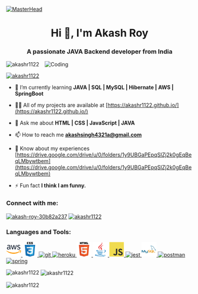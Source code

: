 [![MasterHead](https://img.freepik.com/free-vector/digital-coding-background-with-numbers-zero-one_1017-30363.jpg?w=2000)](https://piyush1856.io)
<h1 align="center">Hi 👋, I'm Akash Roy</h1>
<h3 align="center">A passionate JAVA Backend developer from India</h3>
<img align="right" alt="Coding" width="400" src ="https://cdn.dribbble.com/users/1162077/screenshots/3848914/programmer.gif">

<p align="left"> <img src="https://komarev.com/ghpvc/?username=piyush1856&label=Profile%20views&color=0e75b6&style=flat" alt="akashr1122" /> </p>

<p align="left"> <a href="https://github.com/ryo-ma/github-profile-trophy"><img src="https://github-profile-trophy.vercel.app/?username=akashr1122" alt="akashr1122" /></a> </p>

- 🌱 I’m currently learning **JAVA | SQL | MySQL | Hibernate | AWS | SpringBoot**

- 👨‍💻 All of my projects are available at [https://akashr1122.github.io/](https://akashr1122.github.io/)

- 💬 Ask me about **HTML | CSS | JavaScript | JAVA**

- 📫 How to reach me **akashsingh4321a@gmail.com**

- 📄 Know about my experiences [https://drive.google.com/drive/u/0/folders/1y9UBGaPEpqSIZj2k0gEqBeqLMbywtbem](https://drive.google.com/drive/u/0/folders/1y9UBGaPEpqSIZj2k0gEqBeqLMbywtbem)

- ⚡ Fun fact **I think I am funny.**

<h3 align="left">Connect with me:</h3>
<p align="left">
<a href="https://www.linkedin.com/in/akash-roy-30b82a237/" target="blank"><img align="center" src="https://raw.githubusercontent.com/rahuldkjain/github-profile-readme-generator/master/src/images/icons/Social/linked-in-alt.svg" alt="akash-roy-30b82a237" height="30" width="40" /></a>
<a href="https://leetcode.com/akash1122/" target="blank"><img align="center" src="https://raw.githubusercontent.com/rahuldkjain/github-profile-readme-generator/master/src/images/icons/Social/leet-code.svg" alt="akashr1122" height="30" width="40" /></a>
</p>

<h3 align="left">Languages and Tools:</h3>
<p align="left"> <a href="https://aws.amazon.com" target="_blank" rel="noreferrer"> <img src="https://raw.githubusercontent.com/devicons/devicon/master/icons/amazonwebservices/amazonwebservices-original-wordmark.svg" alt="aws" width="40" height="40"/> </a> <a href="https://www.w3schools.com/css/" target="_blank" rel="noreferrer"> <img src="https://raw.githubusercontent.com/devicons/devicon/master/icons/css3/css3-original-wordmark.svg" alt="css3" width="40" height="40"/> </a> <a href="https://git-scm.com/" target="_blank" rel="noreferrer"> <img src="https://www.vectorlogo.zone/logos/git-scm/git-scm-icon.svg" alt="git" width="40" height="40"/> </a> <a href="https://heroku.com" target="_blank" rel="noreferrer"> <img src="https://www.vectorlogo.zone/logos/heroku/heroku-icon.svg" alt="heroku" width="40" height="40"/> </a> <a href="https://www.w3.org/html/" target="_blank" rel="noreferrer"> <img src="https://raw.githubusercontent.com/devicons/devicon/master/icons/html5/html5-original-wordmark.svg" alt="html5" width="40" height="40"/> </a> <a href="https://www.java.com" target="_blank" rel="noreferrer"> <img src="https://raw.githubusercontent.com/devicons/devicon/master/icons/java/java-original.svg" alt="java" width="40" height="40"/> </a> <a href="https://developer.mozilla.org/en-US/docs/Web/JavaScript" target="_blank" rel="noreferrer"> <img src="https://raw.githubusercontent.com/devicons/devicon/master/icons/javascript/javascript-original.svg" alt="javascript" width="40" height="40"/> </a> <a href="https://jestjs.io" target="_blank" rel="noreferrer"> <img src="https://www.vectorlogo.zone/logos/jestjsio/jestjsio-icon.svg" alt="jest" width="40" height="40"/> </a> <a href="https://www.mysql.com/" target="_blank" rel="noreferrer"> <img src="https://raw.githubusercontent.com/devicons/devicon/master/icons/mysql/mysql-original-wordmark.svg" alt="mysql" width="40" height="40"/> </a> <a href="https://postman.com" target="_blank" rel="noreferrer"> <img src="https://www.vectorlogo.zone/logos/getpostman/getpostman-icon.svg" alt="postman" width="40" height="40"/> </a> <a href="https://spring.io/" target="_blank" rel="noreferrer"> <img src="https://www.vectorlogo.zone/logos/springio/springio-icon.svg" alt="spring" width="40" height="40"/> </a> </p>

<p><img align="left" src="https://github-readme-stats.vercel.app/api/top-langs?username=Akash-Roy&show_icons=true&locale=en&layout=compact" alt="akashr1122" /></p>

<p>&nbsp;<img align="center" src="https://github-readme-stats.vercel.app/api?username=Akash-Roy&show_icons=true&locale=en" alt="akashr1122" /></p>

<p><img align="center" src="https://github-readme-streak-stats.herokuapp.com/?user=Akash-Roy&" alt="akashr1122" /></p>
